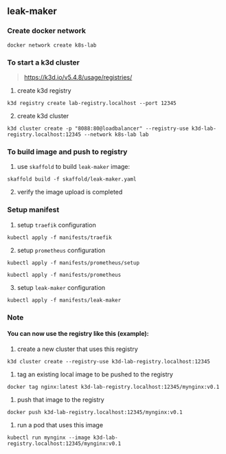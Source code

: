 ## leak-maker

### Create docker network

```
docker network create k8s-lab
```

### To start a k3d cluster

> https://k3d.io/v5.4.8/usage/registries/

1. create k3d registry
```
k3d registry create lab-registry.localhost --port 12345
```

2. create k3d cluster
```
k3d cluster create -p "8088:80@loadbalancer" --registry-use k3d-lab-registry.localhost:12345 --network k8s-lab lab
```

### To build image and push to registry

1. use `skaffold` to build `leak-maker` image:

```
skaffold build -f skaffold/leak-maker.yaml
```

2. verify the image upload is completed

### Setup manifest

1. setup `traefik` configuration

```
kubectl apply -f manifests/traefik
```

2. setup `prometheus` configuration

```
kubectl apply -f manifests/prometheus/setup

kubectl apply -f manifests/prometheus
```

3. setup `leak-maker` configuration

```
kubectl apply -f manifests/leak-maker
```

### Note

#### You can now use the registry like this (example):
1. create a new cluster that uses this registry
```
k3d cluster create --registry-use k3d-lab-registry.localhost:12345
```

1. tag an existing local image to be pushed to the registry
```
docker tag nginx:latest k3d-lab-registry.localhost:12345/mynginx:v0.1
```

1. push that image to the registry
```
docker push k3d-lab-registry.localhost:12345/mynginx:v0.1
```

1. run a pod that uses this image
```
kubectl run mynginx --image k3d-lab-registry.localhost:12345/mynginx:v0.1
```